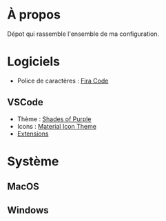 # À propos
Dépot qui rassemble l'ensemble de ma configuration.
# Logiciels
- Police de caractères : [Fira Code](https://github.com/tonsky/FiraCode)
## VSCode
- Thème : [Shades of Purple](https://github.com/ahmadawais/shades-of-purple-vscode)
- Icons : [Material Icon Theme](https://github.com/PKief/vscode-material-icon-theme)
- [Extensions](config/vscode/extensions.md)
# Système
## MacOS
## Windows